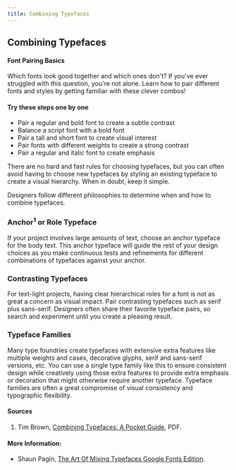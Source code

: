 ```yaml
---
title: Combining Typefaces
---
```

## Combining Typefaces

#### Font Pairing Basics

Which fonts look good together and which ones don't? If you've ever struggled with this question, you're not alone. Learn how to pair different fonts and styles by getting familiar with these clever combos!

#### Try these steps one by one

* Pair a regular and bold font to create a subtle contrast
* Balance a script font with a bold font
* Pair a tall and short font to create visual interest
* Pair fonts with different weights to create a strong contrast
* Pair a regular and italic font to create emphasis

There are no hard and fast rules for choosing typefaces, but you can often avoid having to choose new typefaces by styling an existing typeface to create a visual hierarchy. When in doubt, keep it simple.

Designers follow different philosophies to determine when and how to combine typefaces.

### Anchor<sup>1</sup> or Role Typeface

If your project involves large amounts of text, choose an anchor typeface for the body text. This anchor typeface will guide the rest of your design choices as you make continuous tests and refinements for different combinations of typefaces against your anchor.

### Contrasting Typefaces

For text-light projects, having clear hierarchical roles for a font is not as great a concern as visual impact. Pair contrasting typefaces such as serif plus sans-serif. Designers often share their favorite typeface pairs, so search and experiment until you create a pleasing result.

### Typeface Families

Many type foundries create typefaces with extensive extra features like multiple weights and cases, decorative glyphs, serif and sans-serif versions, etc. You can use a single type family like this to ensure consistent design while creatively using those extra features to provide extra emphasis or decoration that might otherwise require another typeface. Typeface families are often a great compromise of visual consistency and typographic flexibility.

#### Sources

1. Tim Brown, [Combining Typefaces: A Pocket Guide](https://blog.typekit.com/2016/04/29/combining-typefaces-free-guide-to-great-typography/), PDF.

#### More Information:

* Shaun Pagin, [The Art Of Mixing Typefaces Google Fonts Edition](http://www.fastprint.co.uk/blog/the-art-of-mixing-typefaces.html).

